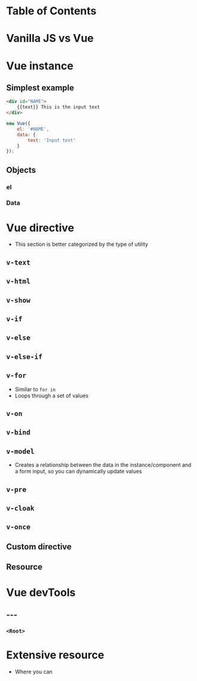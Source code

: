 # Table of Contents
# Vanilla JS vs Vue


# Vue instance
## Simplest example
```html
<div id="NAME">
    {{text}} This is the input text
</div>
```

```javascript
new Vue({
    el: '#NAME',
    data: {
        text: 'Input text'
    }
});
```
## Objects
### el
### Data

# Vue directive
- This section is better categorized by the type of utility
## ```v-text```
## ```v-html```
## ```v-show```
## ```v-if```
## ```v-else```
## ```v-else-if```
## ```v-for```
- Similar to ```for in```
- Loops through a set of values
## ```v-on```
## ```v-bind```
## ```v-model```
- Creates a relationship between the data in the instance/component and a form input, so you can dynamically update values
## ```v-pre```
## ```v-cloak```
## ```v-once```
## Custom directive
## Resource
# Vue devTools
## --- 
### ```<Root>```
# Extensive resource
- Where you can 



